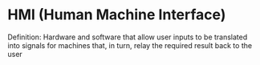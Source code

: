 # HMI (Human Machine Interface)

Definition: Hardware and software that allow user inputs to be translated into signals for machines that, in turn, relay the required result back to the user
